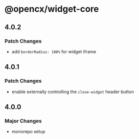 # @opencx/widget-core

## 4.0.2

### Patch Changes

- add `borderRadius: 100%` for widget iframe

## 4.0.1

### Patch Changes

- enable externally controlling the `close-widget` header button

## 4.0.0

### Major Changes

- monorepo setup
